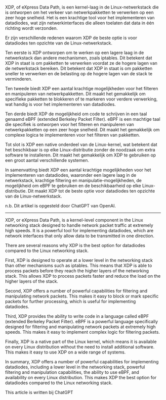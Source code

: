 XDP, of eXpress Data Path, is een kernel-laag in de Linux-netwerkstack die is ontworpen om het verkeer van netwerkpakketten te verwerken op een zeer hoge snelheid. Het is een krachtige tool voor het implementeren van datadiodes, wat zijn netwerkinterfaces die alleen toelaten dat data in één richting wordt verzonden.

Er zijn verschillende redenen waarom XDP de beste optie is voor datadiodes ten opzichte van de Linux-netwerkstack.

Ten eerste is XDP ontworpen om te werken op een lagere laag in de netwerkstack dan andere mechanismen, zoals iptables. Dit betekent dat XDP in staat is om pakketten te verwerken voordat ze de hogere lagen van de netwerkstack bereiken. Dit betekent dat XDP in staat is om pakketten sneller te verwerken en de belasting op de hogere lagen van de stack te verminderen.

Ten tweede biedt XDP een aantal krachtige mogelijkheden voor het filteren en manipuleren van netwerkpakketten. Dit maakt het gemakkelijk om specifieke pakketten te blokkeren of te markeren voor verdere verwerking, wat handig is voor het implementeren van datadiodes.

Ten derde biedt XDP de mogelijkheid om code te schrijven in een taal genaamd eBPF (extended Berkeley Packet Filter). eBPF is een machtige taal die specifiek is ontworpen voor het filteren en manipuleren van netwerkpakketten op een zeer hoge snelheid. Dit maakt het gemakkelijk om complexe logica te implementeren voor het filteren van pakketten.

Tot slot is XDP een native onderdeel van de Linux-kernel, wat betekent dat het beschikbaar is op elke Linux-distributie zonder de noodzaak om extra software te installeren. Dit maakt het gemakkelijk om XDP te gebruiken op een groot aantal verschillende systemen.

In samenvatting biedt XDP een aantal krachtige mogelijkheden voor het implementeren van datadiodes, waaronder een lagere laag in de netwerkstack, krachtige filtering en manipulatie-mogelijkheden, de mogelijkheid om eBPF te gebruiken en de beschikbaarheid op elke Linux-distributie. Dit maakt XDP tot de beste optie voor datadiodes ten opzichte van de Linux-netwerkstack.

n.b. Dit artikel is opgesteld door ChatGPT van OpenAI.


--------------------------

XDP, or eXpress Data Path, is a kernel-level component in the Linux networking stack designed to handle network packet traffic at extremely high speeds. It is a powerful tool for implementing datadiodes, which are network interfaces that only allow data to be transmitted in one direction.

There are several reasons why XDP is the best option for datadiodes compared to the Linux networking stack.

First, XDP is designed to operate at a lower level in the networking stack than other mechanisms such as iptables. This means that XDP is able to process packets before they reach the higher layers of the networking stack. This allows XDP to process packets faster and reduce the load on the higher layers of the stack.

Second, XDP offers a number of powerful capabilities for filtering and manipulating network packets. This makes it easy to block or mark specific packets for further processing, which is useful for implementing datadiodes.

Third, XDP provides the ability to write code in a language called eBPF (extended Berkeley Packet Filter). eBPF is a powerful language specifically designed for filtering and manipulating network packets at extremely high speeds. This makes it easy to implement complex logic for filtering packets.

Finally, XDP is a native part of the Linux kernel, which means it is available on every Linux distribution without the need to install additional software. This makes it easy to use XDP on a wide range of systems.

In summary, XDP offers a number of powerful capabilities for implementing datadiodes, including a lower level in the networking stack, powerful filtering and manipulation capabilities, the ability to use eBPF, and availability on every Linux distribution. This makes XDP the best option for datadiodes compared to the Linux networking stack.

This article is written bij ChatGPT
